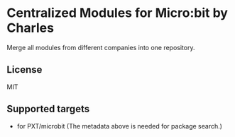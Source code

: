 # Centralized Modules for Micro:bit by Charles

Merge all modules from different companies into one repository.

## License

MIT

## Supported targets

* for PXT/microbit
(The metadata above is needed for package search.)
